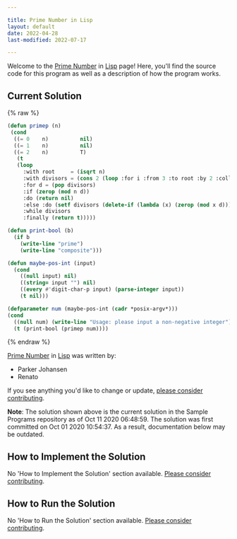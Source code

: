 ```yaml
---

title: Prime Number in Lisp
layout: default
date: 2022-04-28
last-modified: 2022-07-17

---
```


Welcome to the [Prime Number](https://sampleprograms.io/projects/prime-number) in [Lisp](https://sampleprograms.io/languages/lisp) page! Here, you'll find the source code for this program as well as a description of how the program works.

## Current Solution

{% raw %}

```lisp
(defun primep (n)
 (cond
  ((= 0    n)          nil)
  ((= 1    n)          nil)
  ((= 2    n)          T)
   (t
   (loop
     :with root     = (isqrt n)
     :with divisors = (cons 2 (loop :for i :from 3 :to root :by 2 :collect i))
     :for d = (pop divisors)
     :if (zerop (mod n d))
     :do (return nil)
     :else :do (setf divisors (delete-if (lambda (x) (zerop (mod x d))) divisors))
     :while divisors
     :finally (return t)))))

(defun print-bool (b)
  (if b
    (write-line "prime")
    (write-line "composite")))

(defun maybe-pos-int (input)
  (cond
    ((null input) nil)
    ((string= input "") nil)
    ((every #'digit-char-p input) (parse-integer input))
    (t nil)))

(defparameter num (maybe-pos-int (cadr *posix-argv*)))
(cond
  ((null num) (write-line "Usage: please input a non-negative integer"))
  (t (print-bool (primep num))))
```

{% endraw %}

[Prime Number](https://sampleprograms.io/projects/prime-number) in [Lisp](https://sampleprograms.io/languages/lisp) was written by:

- Parker Johansen
- Renato

If you see anything you'd like to change or update, [please consider contributing](https://github.com/TheRenegadeCoder/sample-programs).

**Note**: The solution shown above is the current solution in the Sample Programs repository as of Oct 11 2020 06:48:59. The solution was first committed on Oct 01 2020 10:54:37. As a result, documentation below may be outdated.

## How to Implement the Solution

No 'How to Implement the Solution' section available. [Please consider contributing](https://github.com/TheRenegadeCoder/sample-programs-website).

## How to Run the Solution

No 'How to Run the Solution' section available. [Please consider contributing](https://github.com/TheRenegadeCoder/sample-programs-website).